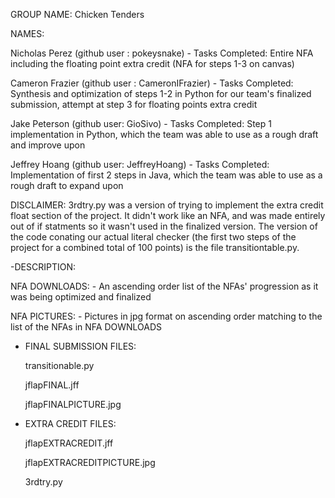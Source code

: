 GROUP NAME: Chicken Tenders

NAMES:

  Nicholas Perez (github user : pokeysnake)
      - Tasks Completed: Entire NFA including the floating point extra credit (NFA for steps 1-3 on canvas)

  Cameron Frazier (github user : CameronIFrazier)
      - Tasks Completed: Synthesis and optimization of steps 1-2 in Python for our team's finalized submission, attempt at step 3 for floating points extra credit

  Jake Peterson (github user: GioSivo)
      - Tasks Completed: Step 1 implementation in Python, which the team was able to use as a rough draft and improve upon

  Jeffrey Hoang (github user: JeffreyHoang)
      - Tasks Completed: Implementation of first 2 steps in Java, which the team was able to use as a rough draft to expand upon
      
DISCLAIMER: 3rdtry.py was a version of trying to implement the extra credit float section of the project. It didn't work like an NFA, and was made entirely out of if statments so it wasn't used in the finalized version. The version of the code conating our actual literal checker (the first two steps of the project for a combined total of 100 points) is the file transitiontable.py.

-DESCRIPTION:

  NFA DOWNLOADS:
    - An ascending order list of the NFAs' progression as it was being optimized and finalized

  NFA PICTURES:
    - Pictures in jpg format on ascending order matching to the list of the NFAs in NFA DOWNLOADS

- FINAL SUBMISSION FILES:
  
    transitionable.py
  
    jflapFINAL.jff
  
    jflapFINALPICTURE.jpg

- EXTRA CREDIT FILES:
  
    jflapEXTRACREDIT.jff
  
    jflapEXTRACREDITPICTURE.jpg

    3rdtry.py
